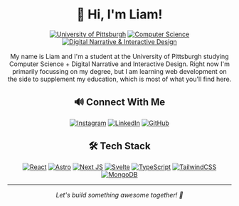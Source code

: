 <div align="center">
  <h1>👋 Hi, I'm Liam!</h1>
  <a href="https://www.pitt.edu/"><img src="https://img.shields.io/badge/School-Pitt-blue?style=for-the-badge" alt="University of Pittsburgh"></a>
  <a href="https://www.sci.pitt.edu/academics/undergraduate-majors/computer-science"><img src="https://img.shields.io/badge/Major-Computer%20Science-orange?style=for-the-badge" alt="Computer Science"></a>
  <a href="https://www.sci.pitt.edu/academics/undergraduate-majors/digital-narrative-and-interactive-design"><img src="https://img.shields.io/badge/Major-Digital%20Narrative%20%26%20Interactive%20Design-green?style=for-the-badge" alt="Digital Narrative & Interactive Design"></a>
  <p style="margin-top: 1rem">
  My name is Liam and I'm a student at the University of Pittsburgh studying Computer Science + Digital Narrative and Interactive Design. Right now I'm primarily focussing on my degree, but I am learning web development on the side to supplement my education, which is most of what you'll find here.
  </p>
</div>
<div align="center">
  <h2>🔊 Connect With Me</h2>
  <a href="https://www.instagram.com/liamsullivanphoto/"><img src="https://img.shields.io/badge/Instagram-%23E4405F.svg?style=for-the-badge&logo=Instagram&logoColor=white" alt="Instagram"></a>
  <a href="https://www.linkedin.com/in/liambsulliva/"><img src="https://img.shields.io/badge/linkedin-%230077B5.svg?style=for-the-badge&logo=linkedin&logoColor=white" alt="LinkedIn"></a>
  <a href="https://github.com/liambsulliva"><img src="https://img.shields.io/badge/github-%23121011.svg?style=for-the-badge&logo=github&logoColor=white" alt="GitHub"></a>
</div>
<div style="flex: 1;">
  <h2 align="center">🛠️ Tech Stack</h2>
  <div align="center">
    <a href="https://reactjs.org/"><img src="https://img.shields.io/badge/react-%2320232a.svg?style=for-the-badge&logo=react&logoColor=%2361DAFB" alt="React"></a>
    <a href="https://astro.build/"><img src="https://img.shields.io/badge/astro-%232C2052.svg?style=for-the-badge&logo=astro&logoColor=white" alt="Astro"></a>
    <a href="https://nextjs.org/"><img src="https://img.shields.io/badge/Next-black?style=for-the-badge&logo=next.js&logoColor=white" alt="Next JS"></a>
    <a href="https://svelte.dev/"><img src="https://img.shields.io/badge/Svelte-FF3E00?style=for-the-badge&logo=svelte&logoColor=white" alt="Svelte"></a>
    <a href="https://www.typescriptlang.org/"><img src="https://img.shields.io/badge/typescript-%23007ACC.svg?style=for-the-badge&logo=typescript&logoColor=white" alt="TypeScript"></a>
    <a href="https://tailwindcss.com/"><img src="https://img.shields.io/badge/tailwindcss-%2338B2AC.svg?style=for-the-badge&logo=tailwind-css&logoColor=white" alt="TailwindCSS"></a>
    <a href="https://www.mongodb.com/"><img src="https://img.shields.io/badge/MongoDB-%234ea94b.svg?style=for-the-badge&logo=mongodb&logoColor=white" alt="MongoDB"></a>
  </div>
</div>

---

<div align="center">
  <i>Let's build something awesome together! 🚀</i>
</div>

